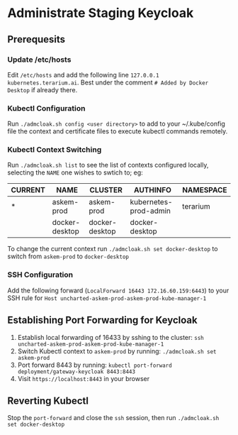 # Administrate Staging Keycloak

## Prerequesits

### Update /etc/hosts

Edit `/etc/hosts` and add the following line `127.0.0.1 kubernetes.terarium.ai`.
Best under the comment `# Added by Docker Desktop` if already there.

### Kubectl Configuration

Run `./admcloak.sh config <user directory>` to add to your ~/.kube/config file the context and certificate files to execute kubectl commands remotely.

### Kubectl Context Switching

Run `./admcloak.sh list` to see the list of contexts configured locally, selecting the `NAME` one wishes to swtich to; eg:

| CURRENT | NAME | CLUSTER | AUTHINFO | NAMESPACE |
| --- | --- | --- | --- | --- |
| * | askem-prod | askem-prod | kubernetes-prod-admin | terarium |
| | docker-desktop | docker-desktop | docker-desktop | |

To change the current context run `./admcloak.sh set docker-desktop` to switch from `askem-prod` to `docker-desktop`

### SSH Configuration

Add the following forward (`LocalForward 16443 172.16.60.159:6443`) to your SSH rule for `Host uncharted-askem-prod-askem-prod-kube-manager-1`

## Establishing Port Forwarding for Keycloak

1. Establish local forwarding of 16433 by sshing to the cluster: `ssh uncharted-askem-prod-askem-prod-kube-manager-1`
2. Switch Kubectl context to `askem-prod` by running: `./admcloak.sh set askem-prod`
3. Port forward 8443 by running: `kubectl port-forward deployment/gateway-keycloak 8443:8443`
4. Visit `https://localhost:8443` in your browser

## Reverting Kubectl

Stop the `port-forward` and close the `ssh` session, then run `./admcloak.sh set docker-desktop`
